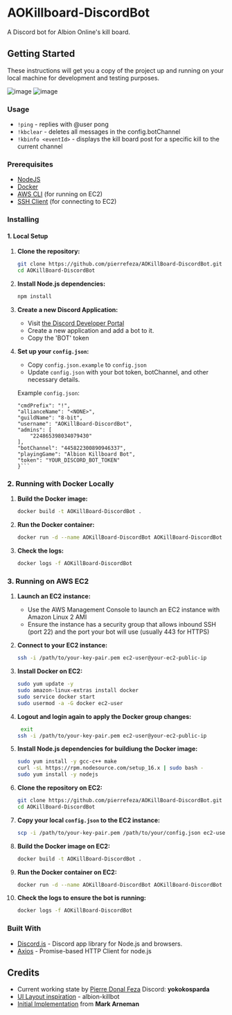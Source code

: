 # AOKillboard-DiscordBot

A Discord bot for Albion Online's kill board.

## Getting Started

These instructions will get you a copy of the project up and running on your local machine for development and testing purposes.

![image](https://github.com/pierrefeza/AOKillBoard-DiscordBot/assets/174371609/7540fa1f-c292-4e18-812b-db23c80f66e0)
![image](https://github.com/pierrefeza/AOKillBoard-DiscordBot/assets/174371609/f8840047-aaf0-4b30-864e-afe4592831a8)




### Usage

* `!ping` - replies with @user pong
* `!kbclear` - deletes all messages in the config.botChannel
* `!kbinfo <eventId>` - displays the kill board post for a specific kill to the current channel

### Prerequisites

* [NodeJS](https://nodejs.org/)
* [Docker](https://www.docker.com/)
* [AWS CLI](https://aws.amazon.com/cli/) (for running on EC2)
* [SSH Client](https://www.ssh.com/ssh/putty/windows/) (for connecting to EC2)

### Installing

#### 1. Local Setup

1. **Clone the repository:**
   ```sh
   git clone https://github.com/pierrefeza/AOKillBoard-DiscordBot.git
   cd AOKillBoard-DiscordBot

2. **Install Node.js dependencies:**
    ```sh
    npm install

3. **Create a new Discord Application:**
    * Visit [the Discord Developer Portal](https://discordapp.com/developers/applications/) 
    * Create a new application and add a bot to it.
    * Copy the 'BOT' token

4. **Set up your `config.json`:**
    * Copy `config.json.example` to `config.json`
    * Update `config.json` with your bot token, botChannel, and other necessary details.

    Example `config.json`:
    ```{
    "cmdPrefix": "!",
    "allianceName": "<NONE>",
    "guildName": "8-bit",
    "username": "AOKillBoard-DiscordBot",
    "admins": [
        "224865398034079430"
    ],
    "botChannel": "445822300890946337",
    "playingGame": "Albion Killboard Bot",
    "token": "YOUR_DISCORD_BOT_TOKEN"
    }```

### 2. Running with Docker Locally

1. **Build the Docker image:**
    ```sh
    docker build -t AOKillBoard-DiscordBot .

2. **Run the Docker container:**
    ```sh
    docker run -d --name AOKillBoard-DiscordBot AOKillBoard-DiscordBot

3. **Check the logs:**
    ```sh
    docker logs -f AOKillBoard-DiscordBot

### 3. Running on AWS EC2

1. **Launch an EC2 instance:**

    * Use the AWS Management Console to launch an EC2 instance with Amazon Linux 2 AMI
    * Ensure the instance has a security group that allows inbound SSH (port 22) and the port your bot will use (usually 443 for HTTPS)

2. **Connect to your EC2 instance:**
    ```sh
    ssh -i /path/to/your-key-pair.pem ec2-user@your-ec2-public-ip

3. **Install Docker on EC2:**
    ```sh
    sudo yum update -y
    sudo amazon-linux-extras install docker
    sudo service docker start
    sudo usermod -a -G docker ec2-user

4. **Logout and login again to apply the Docker group changes:**
    ```sh
     exit
    ssh -i /path/to/your-key-pair.pem ec2-user@your-ec2-public-ip

5. **Install Node.js dependencies for buildiung the Docker image:**
    ```sh
    sudo yum install -y gcc-c++ make
    curl -sL https://rpm.nodesource.com/setup_16.x | sudo bash -
    sudo yum install -y nodejs

6. **Clone the repository on EC2:**
    ```sh
    git clone https://github.com/pierrefeza/AOKillBoard-DiscordBot.git
    cd AOKillBoard-DiscordBot

7. **Copy your local `config.json` to the EC2 instance:**
    ```sh
    scp -i /path/to/your-key-pair.pem /path/to/your/config.json ec2-user@your-ec2-public-ip:/home/ec2-user/AOKillBoard-DiscordBot/

8. **Build the Docker image on EC2:**
    ```sh
    docker build -t AOKillBoard-DiscordBot .

9. **Run the Docker container on EC2:**
    ```sh
    docker run -d --name AOKillBoard-DiscordBot AOKillBoard-DiscordBot

10. **Check the logs to ensure the bot is running:**
    ```sh
    docker logs -f AOKillBoard-DiscordBot

### Built With

* [Discord.js](https://github.com/hydrabolt/discord.js/) - Discord app library for Node.js and browsers.
* [Axios](https://axios-http.com/docs/intro) - Promise-based HTTP Client for node.js

## Credits

* Current working state by [Pierre Donal Feza](https://github.com/pierrefeza) Discord: **yokokosparda**
* [UI Layout inspiration](https://albion-killbot.com) - albion-killbot
* [Initial Implementation](https://github.com/bearlikelion/ao-killbot/) from **Mark Arneman**



